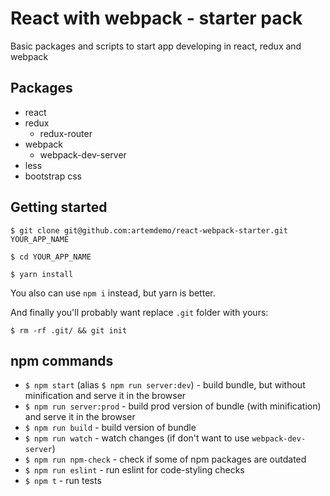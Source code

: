 # React with webpack - starter pack

Basic packages and scripts to start app developing in react, redux and webpack

## Packages
* react
* redux
    - redux-router
* webpack
    - webpack-dev-server
* less
* bootstrap css

## Getting started

```
$ git clone git@github.com:artemdemo/react-webpack-starter.git YOUR_APP_NAME
```

```
$ cd YOUR_APP_NAME
```

```
$ yarn install
```

You also can use `npm i` instead, but yarn is better.

And finally you'll probably want replace `.git` folder with yours:

```
$ rm -rf .git/ && git init
```

## npm commands

* `$ npm start` (alias `$ npm run server:dev`) - build bundle, but without minification and serve it in the browser
* `$ npm run server:prod` - build prod version of bundle (with minification) and serve it in the browser
* `$ npm run build` - build version of bundle
* `$ npm run watch` - watch changes (if don't want to use `webpack-dev-server`)
* `$ npm run npm-check` - check if some of npm packages are outdated
* `$ npm run eslint` - run eslint for code-styling checks
* `$ npm t` - run tests

